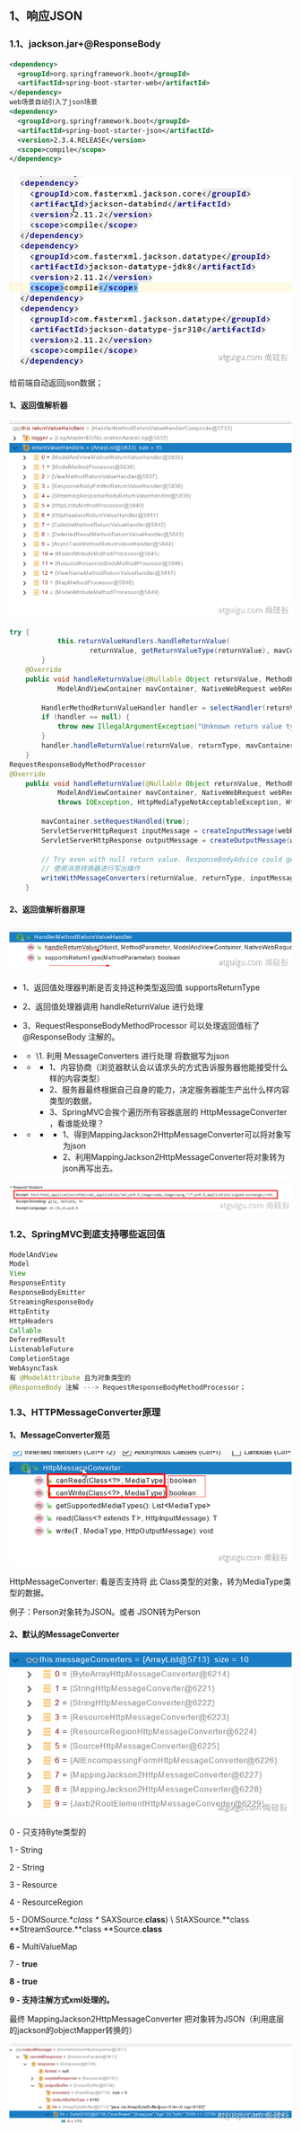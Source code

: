 ## 1、响应JSON

### 1.1、jackson.jar+@ResponseBody

```xml
<dependency>
  <groupId>org.springframework.boot</groupId>
  <artifactId>spring-boot-starter-web</artifactId>
</dependency>
web场景自动引入了json场景
<dependency>
  <groupId>org.springframework.boot</groupId>
  <artifactId>spring-boot-starter-json</artifactId>
  <version>2.3.4.RELEASE</version>
  <scope>compile</scope>
</dependency>
```

### ![img](../截图/1605151090728-f7c60e6f-d0c0-4541-bfa3-8cc805dfd5d6.png)

给前端自动返回json数据；

#### 1、返回值解析器

![img](../截图/1605151359370-01cd1fbe-628a-4eea-9430-d79a78f59125.png)

```java
try {
			this.returnValueHandlers.handleReturnValue(
					returnValue, getReturnValueType(returnValue), mavContainer, webRequest);
		}
	@Override
	public void handleReturnValue(@Nullable Object returnValue, MethodParameter returnType,
			ModelAndViewContainer mavContainer, NativeWebRequest webRequest) throws Exception {

		HandlerMethodReturnValueHandler handler = selectHandler(returnValue, returnType);
		if (handler == null) {
			throw new IllegalArgumentException("Unknown return value type: " + returnType.getParameterType().getName());
		}
		handler.handleReturnValue(returnValue, returnType, mavContainer, webRequest);
	}
RequestResponseBodyMethodProcessor  	
@Override
	public void handleReturnValue(@Nullable Object returnValue, MethodParameter returnType,
			ModelAndViewContainer mavContainer, NativeWebRequest webRequest)
			throws IOException, HttpMediaTypeNotAcceptableException, HttpMessageNotWritableException {

		mavContainer.setRequestHandled(true);
		ServletServerHttpRequest inputMessage = createInputMessage(webRequest);
		ServletServerHttpResponse outputMessage = createOutputMessage(webRequest);

		// Try even with null return value. ResponseBodyAdvice could get involved.
        // 使用消息转换器进行写出操作
		writeWithMessageConverters(returnValue, returnType, inputMessage, outputMessage);
	}
```

#### 2、返回值解析器原理

### ![img](../截图/1605151728659-68c8ce8a-1b2b-4ab0-b86d-c3a875184672.png)

- 1、返回值处理器判断是否支持这种类型返回值 supportsReturnType
- 2、返回值处理器调用 handleReturnValue 进行处理
- 3、RequestResponseBodyMethodProcessor 可以处理返回值标了@ResponseBody 注解的。

- - \1.  利用 MessageConverters 进行处理 将数据写为json

- - - 1、内容协商（浏览器默认会以请求头的方式告诉服务器他能接受什么样的内容类型）
    - 2、服务器最终根据自己自身的能力，决定服务器能生产出什么样内容类型的数据，
    - 3、SpringMVC会挨个遍历所有容器底层的 HttpMessageConverter ，看谁能处理？

- - - - 1、得到MappingJackson2HttpMessageConverter可以将对象写为json
      - 2、利用MappingJackson2HttpMessageConverter将对象转为json再写出去。

![img](../截图/1605163005521-a20d1d8e-0494-43d0-8135-308e7a22e896.png)

### 1.2、SpringMVC到底支持哪些返回值

```java
ModelAndView
Model
View
ResponseEntity 
ResponseBodyEmitter
StreamingResponseBody
HttpEntity
HttpHeaders
Callable
DeferredResult
ListenableFuture
CompletionStage
WebAsyncTask
有 @ModelAttribute 且为对象类型的
@ResponseBody 注解 ---> RequestResponseBodyMethodProcessor；
```

### 1.3、HTTPMessageConverter原理

#### 1、MessageConverter规范

![img](../截图/1605163447900-e2748217-0f31-4abb-9cce-546b4d790d0b.png)

HttpMessageConverter: 看是否支持将 此 Class类型的对象，转为MediaType类型的数据。

例子：Person对象转为JSON。或者 JSON转为Person

#### 2、默认的MessageConverter

![img](../截图/1605163584708-e19770d6-6b35-4caa-bf21-266b73cb1ef1.png)

0 - 只支持Byte类型的

1 - String

2 - String

3 - Resource

4 - ResourceRegion

5 - DOMSource.**class \** SAXSource.**class**) \ StAXSource.**class \**StreamSource.**class \**Source.**class**

**6 -** MultiValueMap

7 - **true** 

**8 - true**

**9 - 支持注解方式xml处理的。**

最终 MappingJackson2HttpMessageConverter  把对象转为JSON（利用底层的jackson的objectMapper转换的）

![img](../截图/1605164243168-1a31e9af-54a4-463e-b65a-c28ca7a8a2fa.png)



## 